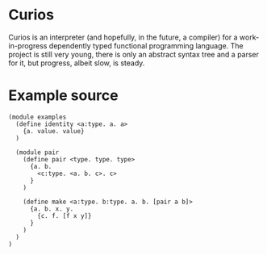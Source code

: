 # Curios

Curios is an interpreter (and hopefully, in the future, a compiler) for a work-in-progress dependently typed functional programming language. The project is still very young, there is only an abstract syntax tree and a parser for it, but progress, albeit slow, is steady.

# Example source

```
(module examples
  (define identity <a:type. a. a>
    {a. value. value}
  )

  (module pair
    (define pair <type. type. type>
      {a. b.
        <c:type. <a. b. c>. c>
      }
    )

    (define make <a:type. b:type. a. b. [pair a b]>
      {a. b. x. y.
        {c. f. [f x y]}
      }
    )
  )
)
```
